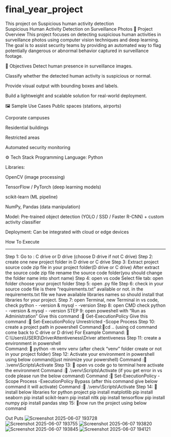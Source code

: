 # final_year_project
This project on Suspicious human activity detection  
Suspicious Human Activity Detection on Surveillance Photos
📌 Project Overview
This project focuses on detecting suspicious human activities in surveillance photos using computer vision techniques and deep learning. The goal is to assist security teams by providing an automated way to flag potentially dangerous or abnormal behavior captured in surveillance footage.

🎯 Objectives
Detect human presence in surveillance images.

Classify whether the detected human activity is suspicious or normal.

Provide visual output with bounding boxes and labels.

Build a lightweight and scalable solution for real-world deployment.

🖼️ Sample Use Cases
Public spaces (stations, airports)

Corporate campuses

Residential buildings

Restricted areas

Automated security monitoring

⚙️ Tech Stack
Programming Language: Python

Libraries:

OpenCV (image processing)

TensorFlow / PyTorch (deep learning models)

scikit-learn (ML pipeline)




NumPy, Pandas (data manipulation)

Model: Pre-trained object detection (YOLO / SSD / Faster R-CNN) + custom activity classifier

Deployment: Can be integrated with cloud or edge devices


How To Execute
************
Step 1: Go to : C drive or D drive (choose D drive if not C drive)
Step 2: create one new project folder in D drive or C drive
Step 3: Extract project source code zip file in your project folder(D drive or C drive)
             After extract the source code zip file rename the source code folder(you  should change the folder name into short name)
Step 4: open vs code 
             Select file tab: open folder choose your project folder
Step 5: open .py file
Step 6: check in your source code file is there “requirements.txt” available or not. 
             in the requirements.txt file we have available libraries names so should install that libraries for your project.
Step 7: open Terminal, new Terminal in vs code, check python - -version & mysql - -version
Step 8: open CMD check python - -version & mysql - -version
STEP 9: open poweshell with “Run as Administration”
              Give this command : Get-ExecutionPolicy
              Give this command : Set-ExecutionPolicy Unrestricted -Scope Process
Step 10: create a project path in powershell
                Command:cd .. (using cd command come back to C drive or D drive)
               For Example
               Command:  C:\Users\USER3\DriverAttentiveness\Driver attentiveness
  Step 11: create a environment in powershell              
               Command:  python -m venv venv (after check “venv” folder create or not in your project folder)
Step 12: Activate your environment in powershell using below command(just minimize your powershell)
              Command :  .\venv\Scripts\Activate
Step 13:  open vs code go to terminal here activate the environment
               Command : .\venv\Scripts\Activate (if you get error in vs code please run the below command)
               Command : Set-ExecutionPolicy -Scope Process -ExecutionPolicy Bypass (after this command give below command it will activate)
               Command : .\venv\Scripts\Activate
Step 14:  install below libraries for python project
pip install matplotlib
pip install seaborn
pip install scikit-learn
pip install nltk
pip install tensorflow
pip install numpy
pip install pandas
step 15: now run the project using below command

Out Puts
![Screenshot 2025-06-07 193728](https://github.com/user-attachments/assets/1f246558-9fff-4c92-bb56-bdab35838434)
![Screenshot 2025-06-07 193755](https://github.com/user-attachments/assets/3368b3dd-0d54-4a46-9bc7-a121e65b1cf7)
![Screenshot 2025-06-07 193820](https://github.com/user-attachments/assets/3b5a6c7d-133f-45a0-986d-8b47ba0ce008)
![Screenshot 2025-06-07 193845](https://github.com/user-attachments/assets/714fc445-3ea2-46eb-94b3-cdcae86060c9)
![Screenshot 2025-06-07 194121](https://github.com/user-attachments/assets/f4b9c916-ad49-4ef6-ad6b-733f078c5675)







